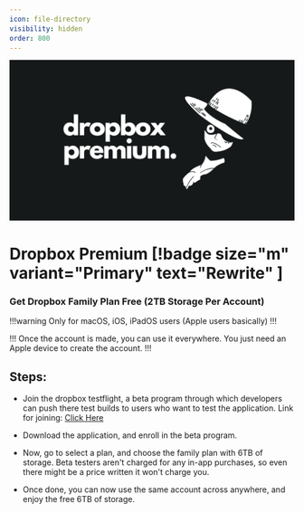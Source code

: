 ```yaml
---
icon: file-directory
visibility: hidden
order: 800
---
```

![](./static/dropboxprem.png)

# Dropbox Premium [!badge size="m" variant="Primary" text="Rewrite" ]


### Get Dropbox Family Plan Free (2TB Storage Per Account)

!!!warning Only for macOS, iOS, iPadOS users (Apple users basically)
!!!

!!!
Once the account is made, you can use it everywhere. You just need an Apple device to create the account.
!!!

## Steps:
- Join the dropbox testflight, a beta program through which developers can push there test builds to users who want to test the application. 
 Link for joining: [Click Here](https://testflight.apple.com/join/LBZaRq4I)

- Download the application, and enroll in the beta program. 
- Now, go to select a plan, and choose the family plan with 6TB of storage. Beta testers aren't charged for any in-app purchases, so even there might be a price written it won't charge you. 
- Once done, you can now use the same account across anywhere, and enjoy the free 6TB of storage.